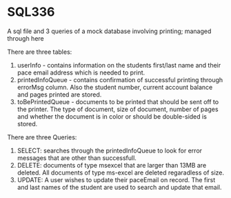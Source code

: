 # SQL336
A sql file and 3 queries of a mock database involving printing; managed through here


There are three tables:
1. userInfo - contains information on the students first/last name and their pace email address which is needed to print.
2. printedInfoQueue - contains confirmation of successful printing through errorMsg column. Also the student number, current 
   account balance and pages printed are stored. 
3. toBePrintedQueue - documents to be printed that should be sent off to the printer. The type of document, size of document, 
   number of pages and whether the document is in color or should be double-sided is stored. 

There are three Queries:
1. SELECT: searches through the printedInfoQueue to look for error messages that are other than successfull.
2. DELETE: documents of type msexcel that are larger than 13MB are deleted. All documents of type ms-excel are deleted 
   regaradless of size.
3. UPDATE: A user wishes to update their paceEmail on record. The first and last names of the student are used to search and
   update that email.
 
